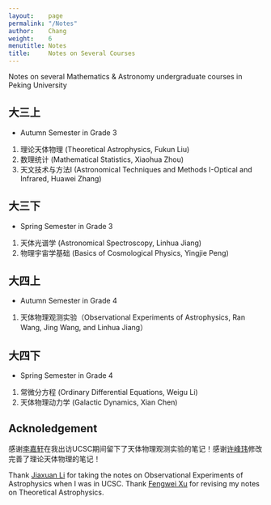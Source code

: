 ```yaml
---
layout:    page
permalink: "/Notes"
author:    Chang
weight:    6
menutitle: Notes
title:     Notes on Several Courses
---
```


Notes on several Mathematics & Astronomy undergraduate courses in Peking University
## 大三上
- Autumn Semester in Grade 3
1. 理论天体物理 (Theoretical Astrophysics, Fukun Liu)
2. 数理统计 (Mathematical Statistics, Xiaohua Zhou)
3. 天文技术与方法I (Astronomical Techniques and Methods I-Optical and Infrared, Huawei Zhang)
## 大三下
- Spring Semester in Grade 3
1. 天体光谱学 (Astronomical Spectroscopy, Linhua Jiang)
2. 物理宇宙学基础 (Basics of Cosmological Physics, Yingjie Peng)
## 大四上
- Autumn Semester in Grade 4
1. 天体物理观测实验（Observational Experiments of Astrophysics, Ran Wang, Jing Wang, and Linhua Jiang）
## 大四下
- Spring Semester in Grade 4
1. 常微分方程 (Ordinary Differential Equations, Weigu Li)
2. 天体物理动力学 (Galactic Dynamics, Xian Chen)

## Acknoledgement
感谢[李嘉轩](https://astrojacobli.github.io)在我出访UCSC期间留下了天体物理观测实验的笔记！感谢[许峰玮](https://github.com/XFengwei)修改完善了理论天体物理的笔记！

Thank [Jiaxuan Li](https://astrojacobli.github.io) for taking the notes on Observational Experiments of Astrophysics when I was in UCSC. Thank [Fengwei Xu](https://github.com/XFengwei) for revising my notes on Theoretical Astrophysics.
